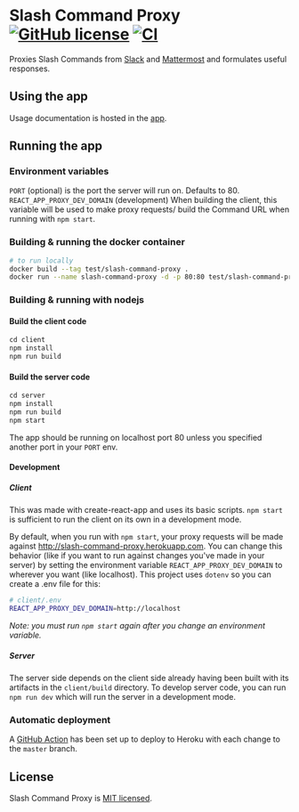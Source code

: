 # Slash Command Proxy<br/>[![GitHub license](https://img.shields.io/badge/license-MIT-blue.svg)](https://github.com/Vampiro/slash-command-proxy/blob/master/LICENSE) [![CI](https://github.com/Vampiro/slash-command-proxy/workflows/CI/badge.svg)](https://github.com/Vampiro/slash-command-proxy/actions?query=workflow%3ACI)

Proxies Slash Commands from [Slack](https://slack.com/) and [Mattermost](https://mattermost.com/) and formulates useful responses.

## Using the app

Usage documentation is hosted in the [app](https://slash-command-proxy.herokuapp.com/help).

## Running the app

### Environment variables

`PORT` (optional) is the port the server will run on. Defaults to 80.
`REACT_APP_PROXY_DEV_DOMAIN` (development) When building the client, this variable will be used to make proxy requests/ build the Command URL when running with `npm start`.

### Building & running the docker container

```bash
# to run locally
docker build --tag test/slash-command-proxy .
docker run --name slash-command-proxy -d -p 80:80 test/slash-command-proxy
```

### Building & running with nodejs

#### Build the client code

```javascript
cd client
npm install
npm run build
```

#### Build the server code

```javascript
cd server
npm install
npm run build
npm start
```

The app should be running on localhost port 80 unless you specified another port in your `PORT` env.

#### Development

##### Client

This was made with create-react-app and uses its basic scripts. `npm start` is sufficient to run the client on its own in a development mode.

By default, when you run with `npm start`, your proxy requests will be made against http://slash-command-proxy.herokuapp.com. You can change this behavior (like if you want to run against changes you've made in your server) by setting the environment variable `REACT_APP_PROXY_DEV_DOMAIN` to wherever you want (like localhost). This project uses `dotenv` so you can create a .env file for this:

```bash
# client/.env
REACT_APP_PROXY_DEV_DOMAIN=http://localhost
```

_Note: you must run `npm start` again after you change an environment variable._

##### Server

The server side depends on the client side already having been built with its artifacts in the `client/build` directory. To develop server code, you can run `npm run dev` which will run the server in a development mode.

### Automatic deployment

A [GitHub Action](.github/workflows/ci.yml) has been set up to deploy to Heroku with each change to the `master` branch.

## License

Slash Command Proxy is [MIT licensed](./LICENSE).
